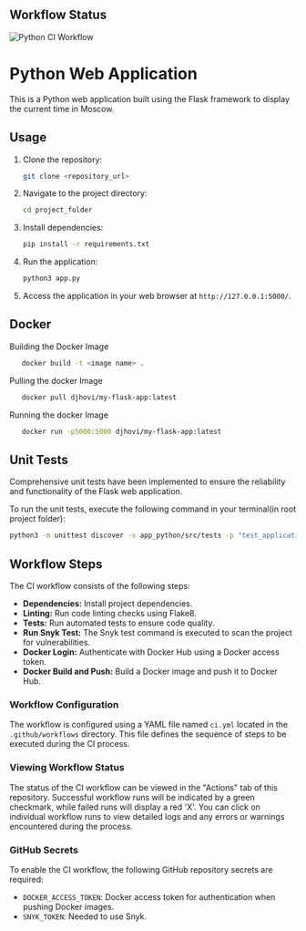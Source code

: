 ## Workflow Status

![Python CI Workflow](https://github.com/starkda/S24-core-course-labs/actions/workflows/python_ci.yml/badge.svg?event=push)

# Python Web Application

This is a Python web application built using the Flask framework to display the current time in Moscow.

## Usage

1. Clone the repository:

    ```bash
    git clone <repository_url>
    ```

2. Navigate to the project directory:

    ```bash
    cd project_folder
    ```

3. Install dependencies:

    ```bash
    pip install -r requirements.txt
    ```

4. Run the application:

    ```bash
    python3 app.py
    ```

5. Access the application in your web browser at `http://127.0.0.1:5000/`.

## Docker

Building the Docker Image

 ```bash
    docker build -t <image name> .
```

Pulling the docker Image

 ```bash
    docker pull djhovi/my-flask-app:latest

```

Running the docker Image

 ```bash
    docker run -p5000:5000 djhovi/my-flask-app:latest

```

## Unit Tests

Comprehensive unit tests have been implemented to ensure the reliability and functionality of the Flask web application.

To run the unit tests, execute the following command in your terminal(in root project folder):

```bash
python3 -m unittest discover -s app_python/src/tests -p "test_application.py"
```

## Workflow Steps

The CI workflow consists of the following steps:

- **Dependencies:** Install project dependencies.
- **Linting:** Run code linting checks using Flake8.
- **Tests:** Run automated tests to ensure code quality.
- **Run Snyk Test:** The Snyk test command is executed to scan the project for vulnerabilities.
- **Docker Login:** Authenticate with Docker Hub using a Docker access token.
- **Docker Build and Push:** Build a Docker image and push it to Docker Hub.

### Workflow Configuration

The workflow is configured using a YAML file named `ci.yml` located in the `.github/workflows` directory. This file
defines the sequence of steps to be executed during the CI process.

### Viewing Workflow Status

The status of the CI workflow can be viewed in the "Actions" tab of this repository. Successful workflow runs will be
indicated by a green checkmark, while failed runs will display a red 'X'. You can click on individual workflow runs to
view detailed logs and any errors or warnings encountered during the process.

### GitHub Secrets

To enable the CI workflow, the following GitHub repository secrets are required:

- `DOCKER_ACCESS_TOKEN`: Docker access token for authentication when pushing Docker images.
- `SNYK_TOKEN`: Needed to use Snyk.
